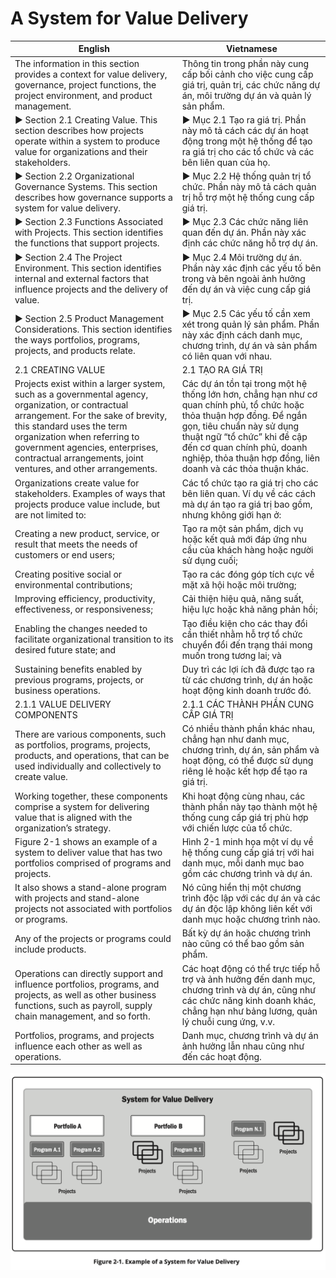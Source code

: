 # A System for Value Delivery
| English | Vietnamese |
|---------|------------|
| The information in this section provides a context for value delivery, governance, project functions, the project environment, and product management. | Thông tin trong phần này cung cấp bối cảnh cho việc cung cấp giá trị, quản trị, các chức năng dự án, môi trường dự án và quản lý sản phẩm. |
| ▶ Section 2.1 Creating Value. This section describes how projects operate within a system to produce value for organizations and their stakeholders. | ▶ Mục 2.1 Tạo ra giá trị. Phần này mô tả cách các dự án hoạt động trong một hệ thống để tạo ra giá trị cho các tổ chức và các bên liên quan của họ. |
| ▶ Section 2.2 Organizational Governance Systems. This section describes how governance supports a system for value delivery. | ▶ Mục 2.2 Hệ thống quản trị tổ chức. Phần này mô tả cách quản trị hỗ trợ một hệ thống cung cấp giá trị. |
| ▶ Section 2.3 Functions Associated with Projects. This section identifies the functions that support projects. | ▶ Mục 2.3 Các chức năng liên quan đến dự án. Phần này xác định các chức năng hỗ trợ dự án. |
| ▶ Section 2.4 The Project Environment. This section identifies internal and external factors that influence projects and the delivery of value. | ▶ Mục 2.4 Môi trường dự án. Phần này xác định các yếu tố bên trong và bên ngoài ảnh hưởng đến dự án và việc cung cấp giá trị. |
| ▶ Section 2.5 Product Management Considerations. This section identifies the ways portfolios, programs, projects, and products relate. | ▶ Mục 2.5 Các yếu tố cần xem xét trong quản lý sản phẩm. Phần này xác định cách danh mục, chương trình, dự án và sản phẩm có liên quan với nhau. |
| 2.1 CREATING VALUE | 2.1 TẠO RA GIÁ TRỊ |
| Projects exist within a larger system, such as a governmental agency, organization, or contractual arrangement. For the sake of brevity, this standard uses the term organization when referring to government agencies, enterprises, contractual arrangements, joint ventures, and other arrangements. | Các dự án tồn tại trong một hệ thống lớn hơn, chẳng hạn như cơ quan chính phủ, tổ chức hoặc thỏa thuận hợp đồng. Để ngắn gọn, tiêu chuẩn này sử dụng thuật ngữ “tổ chức” khi đề cập đến cơ quan chính phủ, doanh nghiệp, thỏa thuận hợp đồng, liên doanh và các thỏa thuận khác. |
| Organizations create value for stakeholders. Examples of ways that projects produce value include, but are not limited to: | Các tổ chức tạo ra giá trị cho các bên liên quan. Ví dụ về các cách mà dự án tạo ra giá trị bao gồm, nhưng không giới hạn ở: |
| Creating a new product, service, or result that meets the needs of customers or end users; | Tạo ra một sản phẩm, dịch vụ hoặc kết quả mới đáp ứng nhu cầu của khách hàng hoặc người sử dụng cuối; |
| Creating positive social or environmental contributions; | Tạo ra các đóng góp tích cực về mặt xã hội hoặc môi trường; |
| Improving efficiency, productivity, effectiveness, or responsiveness; | Cải thiện hiệu quả, năng suất, hiệu lực hoặc khả năng phản hồi; |
| Enabling the changes needed to facilitate organizational transition to its desired future state; and | Tạo điều kiện cho các thay đổi cần thiết nhằm hỗ trợ tổ chức chuyển đổi đến trạng thái mong muốn trong tương lai; và |
| Sustaining benefits enabled by previous programs, projects, or business operations. | Duy trì các lợi ích đã được tạo ra từ các chương trình, dự án hoặc hoạt động kinh doanh trước đó. |
| 2.1.1 VALUE DELIVERY COMPONENTS | 2.1.1 CÁC THÀNH PHẦN CUNG CẤP GIÁ TRỊ |
| There are various components, such as portfolios, programs, projects, products, and operations, that can be used individually and collectively to create value. | Có nhiều thành phần khác nhau, chẳng hạn như danh mục, chương trình, dự án, sản phẩm và hoạt động, có thể được sử dụng riêng lẻ hoặc kết hợp để tạo ra giá trị. |
| Working together, these components comprise a system for delivering value that is aligned with the organization’s strategy. | Khi hoạt động cùng nhau, các thành phần này tạo thành một hệ thống cung cấp giá trị phù hợp với chiến lược của tổ chức. |
| Figure 2-1 shows an example of a system to deliver value that has two portfolios comprised of programs and projects. | Hình 2-1 minh họa một ví dụ về hệ thống cung cấp giá trị với hai danh mục, mỗi danh mục bao gồm các chương trình và dự án. |
| It also shows a stand-alone program with projects and stand-alone projects not associated with portfolios or programs. | Nó cũng hiển thị một chương trình độc lập với các dự án và các dự án độc lập không liên kết với danh mục hoặc chương trình nào. |
| Any of the projects or programs could include products. | Bất kỳ dự án hoặc chương trình nào cũng có thể bao gồm sản phẩm. |
| Operations can directly support and influence portfolios, programs, and projects, as well as other business functions, such as payroll, supply chain management, and so forth. | Các hoạt động có thể trực tiếp hỗ trợ và ảnh hưởng đến danh mục, chương trình và dự án, cũng như các chức năng kinh doanh khác, chẳng hạn như bảng lương, quản lý chuỗi cung ứng, v.v. |
| Portfolios, programs, and projects influence each other as well as operations. | Danh mục, chương trình và dự án ảnh hưởng lẫn nhau cũng như đến các hoạt động. |
![Figure_2-1._Example_of_a_System_for_Value_Delivery](section2/Figure_2-1._Example_of_a_System_for_Value_Delivery.png)



